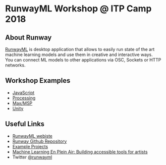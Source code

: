 # RunwayML Workshop @ ITP Camp 2018

## About Runway

[RunwayML](https://runwayml.com/) is desktop application that allows to easily run state of the art machine learning models and use them in creative and interactive ways. You can connect ML models to other applications via OSC, Sockets or HTTP networks.

## Workshop Examples

- [JavaScript](https://github.com/runwayml/examples_javascript)
- [Processing](https://github.com/runwayml/examples_processing)
- [Max/MSP](https://github.com/runwayml/examples_maxmsp)
- [Unity](https://github.com/runwayml/examples_unity)

## Useful Links

- [RunwayML webiste](https://runwayml.com/)
- [Runway Github Repository](https://github.com/runwayml)
- [Example Projects](https://twitter.com/search?q=runwayml&src=typd)
- [Machine Learning En Plein Air: Building accessible tools for artists](https://medium.com/@cvalenzuelab/machine-learning-en-plein-air-building-accessible-tools-for-artists-87bfc7f99f6b?source=activity---post_recommended)
- Twitter [@runwayml](https://twitter.com/runwayml)
